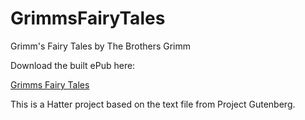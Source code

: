 GrimmsFairyTales
================

Grimm's Fairy Tales by The Brothers Grimm

Download the built ePub here:

<a href='https://github.com/baldmountain/GrimmsFairyTales/raw/master/Grimms%20Fairy%20Tales%20-%20The%20Brothers%20Grimm.epub'>Grimms Fairy Tales</a>

This is a Hatter project based on the text file from Project Gutenberg.

